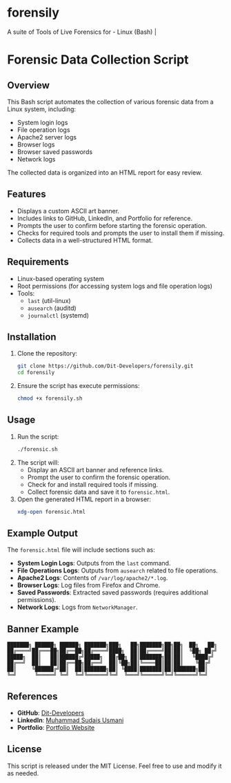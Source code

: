 # forensily
A suite of Tools of Live Forensics for - Linux (Bash) | 

# Forensic Data Collection Script

## Overview
This Bash script automates the collection of various forensic data from a Linux system, including:
- System login logs
- File operation logs
- Apache2 server logs
- Browser logs
- Browser saved passwords
- Network logs

The collected data is organized into an HTML report for easy review.

## Features
- Displays a custom ASCII art banner.
- Includes links to GitHub, LinkedIn, and Portfolio for reference.
- Prompts the user to confirm before starting the forensic operation.
- Checks for required tools and prompts the user to install them if missing.
- Collects data in a well-structured HTML format.

## Requirements
- Linux-based operating system
- Root permissions (for accessing system logs and file operation logs)
- Tools:
  - `last` (util-linux)
  - `ausearch` (auditd)
  - `journalctl` (systemd)

## Installation
1. Clone the repository:
   ```bash
   git clone https://github.com/Dit-Developers/forensily.git
   cd forensily
   ```
2. Ensure the script has execute permissions:
   ```bash
   chmod +x forensily.sh
   ```

## Usage
1. Run the script:
   ```bash
   ./forensic.sh
   ```
2. The script will:
   - Display an ASCII art banner and reference links.
   - Prompt the user to confirm the forensic operation.
   - Check for and install required tools if missing.
   - Collect forensic data and save it to `forensic.html`.
3. Open the generated HTML report in a browser:
   ```bash
   xdg-open forensic.html
   ```

## Example Output
The `forensic.html` file will include sections such as:
- **System Login Logs**: Outputs from the `last` command.
- **File Operations Logs**: Outputs from `ausearch` related to file operations.
- **Apache2 Logs**: Contents of `/var/log/apache2/*.log`.
- **Browser Logs**: Log files from Firefox and Chrome.
- **Saved Passwords**: Extracted saved passwords (requires additional permissions).
- **Network Logs**: Logs from `NetworkManager`.

## Banner Example
```
███████╗ ██████╗ ██████╗ ███████╗███╗   ██╗███████╗██╗██╗  ██╗   ██╗
██╔════╝██╔═══██╗██╔══██╗██╔════╝████╗  ██║██╔════╝██║██║  ╚██╗ ██╔╝
█████╗  ██║   ██║██████╔╝█████╗  ██╔██╗ ██║███████╗██║██║   ╚████╔╝ 
██╔══╝  ██║   ██║██╔══██╗██╔══╝  ██║╚██╗██║╚════██║██║██║    ╚██╔╝  
██║     ╚██████╔╝██║  ██║███████╗██║ ╚████║███████║██║███████╗██║   
╚═╝      ╚═════╝ ╚═╝  ╚═╝╚══════╝╚═╝  ╚═══╝╚══════╝╚═╝╚══════╝╚═╝   
```

## References
- **GitHub**: [Dit-Developers](https://github.com/Dit-Developers/)
- **LinkedIn**: [Muhammad Sudais Usmani](https://www.linkedin.com/in/muhammad-sudais-usmani-950889311/)
- **Portfolio**: [Portfolio Website](https://msu-portfolio.vercel.app/)

## License
This script is released under the MIT License. Feel free to use and modify it as needed.
